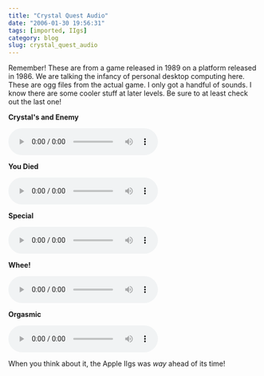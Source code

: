 ```yaml
---
title: "Crystal Quest Audio"
date: "2006-01-30 19:56:31"
tags: [imported, IIgs]
category: blog
slug: crystal_quest_audio
---
```


Remember! These are from a game released in 1989 on a platform released in 1986. We are talking the infancy of personal desktop computing here. These are ogg files from the actual game. I only got a handful of sounds. I know there are some cooler stuff at later levels. Be sure to at least check out the last one!

**Crystal's and Enemy**

<audio controls><source src="crystal_and_enemy.ogg" type="audio/ogg"/></audio>

**You Died**

<audio controls><source src="died.ogg" type="audio/ogg"/></audio>

**Special**

<audio controls><source src="special.ogg" type="audio/ogg"/></audio>

**Whee!**

<audio controls><source src="whee.ogg" type="audio/ogg"/></audio>

**Orgasmic**

<audio controls><source src="orgasmic.ogg" type="audio/ogg"/></audio>

When you think about it, the Apple IIgs was <em>way</em> ahead of its time!
